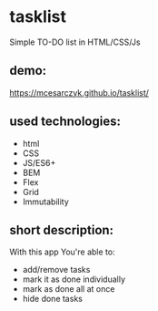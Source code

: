 # tasklist

Simple TO-DO list in HTML/CSS/Js

## demo:

https://mcesarczyk.github.io/tasklist/

## used technologies:
- html
- CSS
- JS/ES6+
- BEM
- Flex
- Grid
- Immutability

## short description:
With this app You're able to:
- add/remove tasks
- mark it as done individually
- mark as done all at once
- hide done tasks
